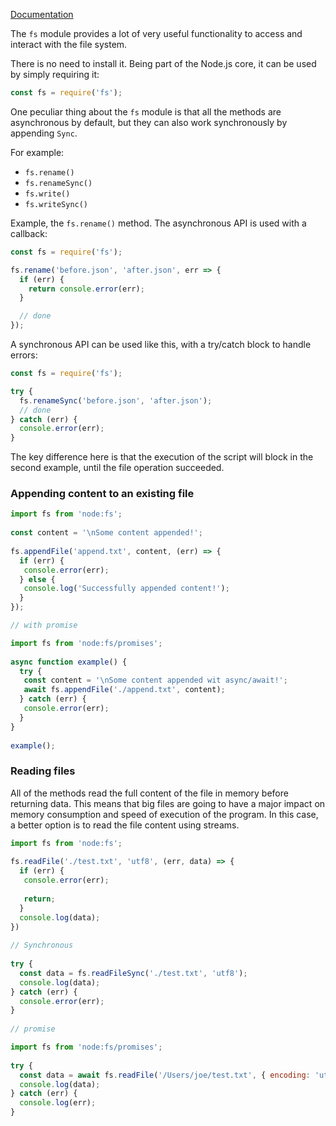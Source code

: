 [Documentation](https://github.com/nodejs/nodejs.dev/blob/aa4239e87a5adc992fdb709c20aebb5f6da77f86/content/learn/node-js-modules/node-module-fs.en.md)

The `fs` module provides a lot of very useful functionality to access and interact with the file system.

There is no need to install it. Being part of the Node.js core, it can be used by simply requiring it:

```js
const fs = require('fs');
```

One peculiar thing about the `fs` module is that all the methods are asynchronous by default, but they can also work synchronously by appending `Sync`.

For example:

- `fs.rename()`
- `fs.renameSync()`
- `fs.write()`
- `fs.writeSync()`

Example, the `fs.rename()` method. The asynchronous API is used with a callback:

```js
const fs = require('fs');

fs.rename('before.json', 'after.json', err => {
  if (err) {
    return console.error(err);
  }

  // done
});
```
A synchronous API can be used like this, with a try/catch block to handle errors:
```js
const fs = require('fs');

try {
  fs.renameSync('before.json', 'after.json');
  // done
} catch (err) {
  console.error(err);
}
```

The key difference here is that the execution of the script will block in the second example, until the file operation succeeded.

### Appending content to an existing file

```js
import fs from 'node:fs';  
  
const content = '\nSome content appended!';  
  
fs.appendFile('append.txt', content, (err) => {  
  if (err) {  
   console.error(err);  
  } else {  
   console.log('Successfully appended content!');  
  }  
});

// with promise

import fs from 'node:fs/promises';  
  
async function example() {  
  try {  
   const content = '\nSome content appended wit async/await!';  
   await fs.appendFile('./append.txt', content);  
  } catch (err) {  
   console.error(err);  
  }  
}  
  
example();

```

### Reading files

All of the methods read the full content of the file in memory before returning data. This means that big files are going to have a major impact on memory consumption and speed of execution of the program. In this case, a better option is to read the file content using streams.

```js
import fs from 'node:fs';  
  
fs.readFile('./test.txt', 'utf8', (err, data) => {  
  if (err) {  
   console.error(err);  
  
   return;  
  }  
  console.log(data);  
})  
  
// Synchronous  
  
try {  
  const data = fs.readFileSync('./test.txt', 'utf8');  
  console.log(data);  
} catch (err) {  
  console.error(err);  
}  
  
// promise  

import fs from 'node:fs/promises';
  
try {  
  const data = await fs.readFile('/Users/joe/test.txt', { encoding: 'utf8' });  
  console.log(data);  
} catch (err) {  
  console.log(err);  
}

```